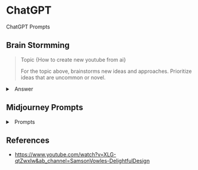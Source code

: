 # ChatGPT

ChatGPT Prompts

## Brain Stormming

> Topic {How to create new youtube from ai}
> 
> For the topic above, brainstorms new ideas and approaches. Prioritize ideas that are uncommon or novel.

<details>
  <summary> &nbsp Answer</summary>
<br/>
<p> 
1. Use an AI-powered video editing tool that can analyze existing YouTube content to identify trends and create new content that follows those trends.<br/>
2. Develop an AI model that can identify gaps in the market and generate new video concepts that have high potential for engagement.<br/>
3. Use natural language processing to analyze comments and feedback on existing videos and generate new video ideas based on popular topics or requests.<br/>
4. Create an AI-generated host or presenter that can produce original video content on a regular basis without human intervention.<br/>
5. Develop an AI-powered recommendation system that suggests new video topics based on user preferences and viewing history.<br/>
6. Use deep learning to create an AI model that can generate realistic, high-quality 3D animations for video content.<br/>
7. Create a chatbot that can engage with viewers in the comments section and generate new video ideas based on their feedback and suggestions.<br/>
8. Use computer vision to analyze footage from drones or other cameras to identify visually interesting locations or events for new video content.<br/>
9. Develop an AI system that can automatically generate and test different video titles and thumbnails to optimize click-through rates and engagement.<br/>
10. Use machine learning to analyze audience demographics and generate new video content tailored specifically to different groups.<br/>
</p>
</details>

## Midjourney Prompts

<details>
  <summary> &nbsp Prompts</summary>
<br/>

```
abc
```
  
</details>

## References

* https://www.youtube.com/watch?v=XLG-qtZwxIw&ab_channel=SamsonVowles-DelightfulDesign
